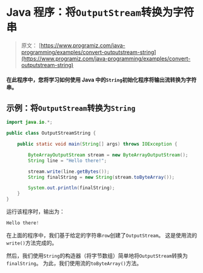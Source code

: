 # Java 程序：将`OutputStream`转换为字符串

> 原文： [https://www.programiz.com/java-programming/examples/convert-outputstream-string](https://www.programiz.com/java-programming/examples/convert-outputstream-string)

#### 在此程序中，您将学习如何使用 Java 中的`String`初始化程序将输出流转换为字符串。

## 示例：将`OutputStream`转换为`String`

```java
import java.io.*;

public class OutputStreamString {

    public static void main(String[] args) throws IOException {

        ByteArrayOutputStream stream = new ByteArrayOutputStream();
        String line = "Hello there!";

        stream.write(line.getBytes());
        String finalString = new String(stream.toByteArray());

        System.out.println(finalString);
    }
}
```

运行该程序时，输出为：

```java
Hello there!
```

在上面的程序中，我们基于给定的字符串`row`创建了`OutputStream`。 这是使用流的`write()`方法完成的。

然后，我们使用`String`的构造器（将字节数组）简单地将`OutputStream`转换为`finalString`。 为此，我们使用流的`toByteArray()`方法。